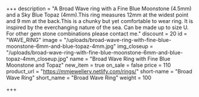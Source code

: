 +++
description = "A Broad Wave ring with a Fine Blue Moonstone (4.5mm) and a Sky Blue Topaz (4mm).This ring measures 12mm at the widest point and 9 mm at the back.This is a chunky but yet comfortable to wear ring. It is inspired by the everchanging nature of the sea. Can be made up to size U. For other gem stone combinations please contact me."
discount = 20
id = "WAVE_RING"
image = "/uploads/broad-wave-ring-with-fine-blue-moonstone-6mm-and-blue-topaz-4mm.jpg"
img_closeup = "/uploads/broad-wave-ring-with-fine-blue-moonstone-6mm-and-blue-topaz-4mm_closeup.jpg"
name = "Broad Wave Ring with Fine Blue Moonstone and Topaz"
new_item = true
on_sale = false
price = 110
product_url = "https://mmjewellery.netlify.com/rings/"
short-name = "Broad Wave Ring"
short_name = "Broad Wave Ring"
weight = 100

+++

